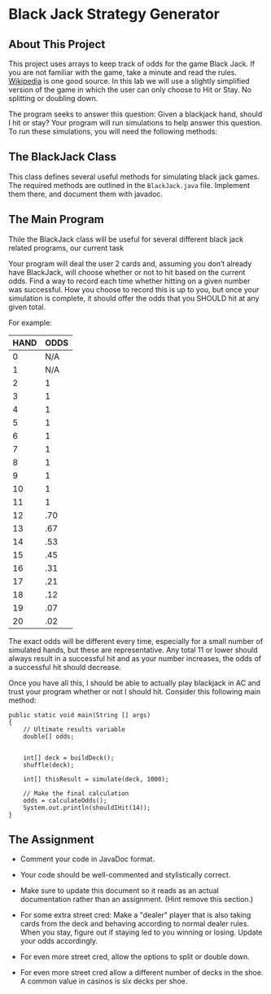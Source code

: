 Black Jack Strategy Generator
=============================

About This Project
------------------
This project uses arrays to keep track of odds for the game Black Jack. If you are not familiar with the game, take a minute and read the rules. [Wikipedia](https://en.wikipedia.org/wiki/Blackjack) is one good source. In this lab we will use a slightly simplified version of the game in which the user can only choose to Hit or Stay. No splitting or doubling down.


The program seeks to answer this question: Given a blackjack hand, should I hit or stay? Your program will run simulations to help answer this question. To run these simulations, you will need the following methods:


The BlackJack Class
-------------------
This class defines several useful methods for simulating black jack games. The required methods are outlined in the `BlackJack.java` file. Implement them there, and document them with javadoc.

The Main Program
----------------
Thile the BlackJack class will be useful for several different black jack related programs, our current task 

Your program will deal the user 2 cards and, assuming you don’t already have BlackJack, will choose whether or not to hit based on the current odds. Find a way to record each time whether hitting on a given number was successful. How you choose to record this is up to you, but once your simulation is complete, it should offer the odds that you SHOULD hit at any given total. 


For example:

| HAND | ODDS |
| ---- | ---- |
| 0    | N/A  |
| 1    | N/A  |
| 2    |    1 |
| 3    |    1 |
| 4    |    1 |
| 5    |    1 |
| 6    |    1 |
| 7    |    1 |
| 8    |    1 |
| 9    |    1 |
| 10   |    1 |
| 11   |    1 |
| 12   |  .70 |
| 13   |  .67 |
| 14   |  .53 |
| 15   |  .45 |
| 16   |  .31 |
| 17   |  .21 |
| 18   |  .12 |
| 19   |  .07 |
| 20   |  .02 |
            
The exact odds will be different every time, especially for a small number of simulated hands, but these are representative. Any total 11 or lower should always result in a successful hit and as your number increases, the odds of a successful hit should decrease. 


Once you have all this, I should be able to actually play blackjack in AC and trust your program whether or not I should hit. Consider this following main method:

```
public static void main(String [] args)
{
    // Ultimate results variable
    double[] odds;


    int[] deck = buildDeck();
    shuffle(deck);
    
    int[] thisResult = simulate(deck, 1000);
    
    // Make the final calculation
    odds = calculateOdds();
    System.out.println(shouldIHit(14));
}
```

The Assignment
--------------

* Comment your code in JavaDoc format.

* Your code should be well-commented and stylistically correct. 

* Make sure to update this document so it reads as an actual documentation rather than an assignment. (Hint remove this section.)

* For some extra street cred: Make a "dealer" player that is also taking cards from the deck and behaving according to normal dealer rules. When you stay, figure out if staying led to you winning or losing. Update your odds accordingly.

* For even more street cred, allow the options to split or double down.

* For even more street cred allow a different number of decks in the shoe. A common value in casinos is six decks per shoe.








